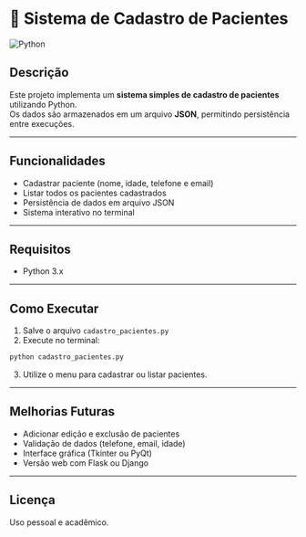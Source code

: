 # 🏥 Sistema de Cadastro de Pacientes

![Python](https://img.shields.io/badge/Python-3.x-blue?logo=python)

## Descrição
Este projeto implementa um **sistema simples de cadastro de pacientes** utilizando Python.  
Os dados são armazenados em um arquivo **JSON**, permitindo persistência entre execuções.

---

## Funcionalidades
- Cadastrar paciente (nome, idade, telefone e email)
- Listar todos os pacientes cadastrados
- Persistência de dados em arquivo JSON
- Sistema interativo no terminal

---

## Requisitos
- Python 3.x

---

## Como Executar
1. Salve o arquivo `cadastro_pacientes.py`  
2. Execute no terminal:

```bash
python cadastro_pacientes.py
````

3. Utilize o menu para cadastrar ou listar pacientes.

---

## Melhorias Futuras

* Adicionar edição e exclusão de pacientes
* Validação de dados (telefone, email, idade)
* Interface gráfica (Tkinter ou PyQt)
* Versão web com Flask ou Django

---

## Licença

Uso pessoal e acadêmico.
